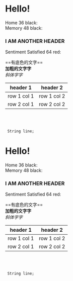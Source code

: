 # Hello!
Home 36 black:   <br/>
Memory 48 black:
### I AM ANOTHER HEADER
Sentiment Satisfied 64 red:<br/>



==有底色的文字==<br/>
**加粗的文字字**<br/>
*斜体字字*<br/>


header 1 | header 2
---|---
row 1 col 1 | row 1 col 2
row 2 col 1 | row 2 col 2
<br/><br/>

```
 String line;
```


# Hello!
Home 36 black:   <br/>
Memory 48 black:
### I AM ANOTHER HEADER
Sentiment Satisfied 64 red:<br/>



==有底色的文字==<br/>
**加粗的文字字**<br/>
*斜体字字*<br/>


header 1 | header 2
---|---
row 1 col 1 | row 1 col 2
row 2 col 1 | row 2 col 2
<br/><br/>

```
 String line;
```
